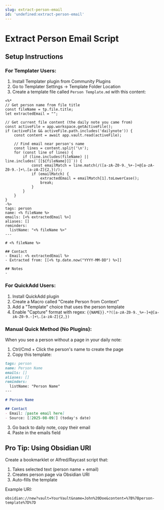 ```yaml
---
slug: extract-person-email
id: 'undefined:extract-person-email'
---
```

# Extract Person Email Script

## Setup Instructions

### For Templater Users:

1. Install Templater plugin from Community Plugins
2. Go to Templater Settings → Template Folder Location
3. Create a template file called `Person Template.md` with this content:

```
<%* 
// Get person name from file title
const fileName = tp.file.title;
let extractedEmail = "";

// Get current file content (the daily note you came from)
const activeFile = app.workspace.getActiveFile();
if (activeFile && activeFile.path.includes('dailynote')) {
    const content = await app.vault.read(activeFile);
    
    // Find email near person's name
    const lines = content.split('\n');
    for (const line of lines) {
        if (line.includes(fileName) || line.includes(`[[${fileName}]]`)) {
            const emailMatch = line.match(/([a-zA-Z0-9._%+-]+@[a-zA-Z0-9.-]+\.[a-zA-Z]{2,})/);
            if (emailMatch) {
                extractedEmail = emailMatch[1].toLowerCase();
                break;
            }
        }
    }
}
-%>
tags: person
name: <% fileName %>
emails: [<% extractedEmail %>]
aliases: []
reminders:
  listName: "<% fileName %>"
---

# <% fileName %>

## Contact
- Email: <% extractedEmail %>
- Extracted from: [[<% tp.date.now("YYYY-MM-DD") %>]]

## Notes
- 
```

### For QuickAdd Users:

1. Install QuickAdd plugin
2. Create a Macro called "Create Person from Context"
3. Add a "Template" choice that uses the person template
4. Enable "Capture" format with regex: `{{NAME}}.*?([a-zA-Z0-9._%+-]+@[a-zA-Z0-9.-]+\.[a-zA-Z]{2,})`

### Manual Quick Method (No Plugins):

When you see a person without a page in your daily note:

1. Ctrl/Cmd + Click the person's name to create the page
2. Copy this template:

```markdown
tags: person
name: Person Name
emails: []
aliases: []
reminders:
  listName: "Person Name"
---

# Person Name

## Contact
- Email: [paste email here]
- Source: [[2025-08-09]] (today's date)
```

3. Go back to daily note, copy their email
4. Paste in the emails field

## Pro Tip: Using Obsidian URI

Create a bookmarklet or Alfred/Raycast script that:
1. Takes selected text (person name + email)
2. Creates person page via Obsidian URI
3. Auto-fills the template

Example URI:
```
obsidian://new?vault=YourVault&name=John%20Doe&content=%7B%7Bperson-template%7D%7D
```
